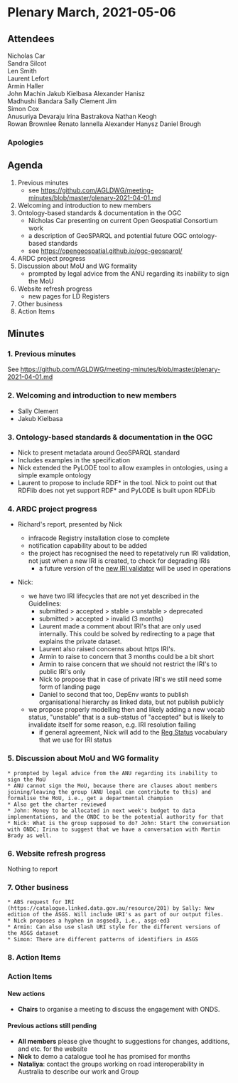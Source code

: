# Plenary March, 2021-05-06

## Attendees
Nicholas Car  
Sandra Silcot  
Len Smith  
Laurent Lefort  
Armin Haller  
John Machin
Jakub Kielbasa
Alexander Hanisz  
Madhushi Bandara 
Sally Clement
Jim  
Simon Cox  
Anusuriya Devaraju
Irina Bastrakova
Nathan Keogh  
Rowan Brownlee
Renato Iannella
Alexander Hanysz
Daniel Brough

### Apologies


## Agenda
1. Previous minutes
    * see <https://github.com/AGLDWG/meeting-minutes/blob/master/plenary-2021-04-01.md>
2. Welcoming and introduction to new members
3. Ontology-based standards & documentation in the OGC
    * Nicholas Car presenting on current Open Geospatial Consortium work
    * a description of GeoSPARQL and potential future OGC ontology-based standards
    * see <https://opengeospatial.github.io/ogc-geosparql/>
4. ARDC project progress
5. Discussion about MoU and WG formality
    * prompted by legal advice from the ANU regarding its inability to sign the MoU
6. Website refresh progress
    * new pages for LD Registers
7. Other business
8. Action Items

## Minutes

### 1. Previous minutes
See <https://github.com/AGLDWG/meeting-minutes/blob/master/plenary-2021-04-01.md>


### 2. Welcoming and introduction to new members
* Sally Clement
* Jakub Kielbasa

### 3. Ontology-based standards & documentation in the OGC
* Nick to present metadata around GeoSPARQL standard
* Includes examples in the specification
* Nick extended the PyLODE tool to allow examples in ontologies, using a simple example ontology
* Laurent to propose to include RDF* in the tool. Nick to point out that RDFlib does not yet support RDF* and PyLODE is built upon RDFLib

### 4. ARDC project progress

* Richard's report, presented by Nick
    * infracode Registry installation close to complete
    * notification capability about to be added
    * the project has recognised the need to repetatively run IRI validation, not just when a new IRI is created, to check for degrading IRIs
        * a future version of the [new IRI validator](https://github.com/AGLDWG/iri-mapping-validator) will be used in operations

* Nick:
    * we have two IRI lifecycles that are not yet described in the Guidelines:
        * submitted > accepted > stable > unstable > deprecated
        * submitted > accepted > invalid (3 months)
        * Laurent made a comment about IRI's that are only used internally. This could be solved by redirecting to a page that explains the private dataset.
        * Laurent also raised concerns about https IRI's.
        * Armin to raise to concern that 3 months could be a bit short
        * Armin to raise concern that we should not restrict the IRI's to public IRI's only
        * Nick to propose that in case of private IRI's we still need some form of landing page
        * Daniel to second that too, DepEnv wants to publish organisational hierarchy as linked data, but not publish publicly
    * we propose properly modelling then and likely adding a new vocab status, "unstable" that is a sub-status of "accepted" but is likely to invalidate itself for some reason, e.g. IRI resolution failing
        * if general agreement, Nick will add to the [Reg Status](https://linked.data.gov.au/def/reg-status) vocabulary that we use for IRI status

### 5. Discussion about MoU and WG formality
    * prompted by legal advice from the ANU regarding its inability to sign the MoU
    * ANU cannot sign the MoU, because there are clauses about members joining/leaving the group (ANU legal can contribute to this) and formalise the MoU, i.e., get a departmental champion
    * Also get the charter reviewed
    * John: Money to be allocated in next week's budget to data implementations, and the ONDC to be the potential authority for that
    * Nick: What is the group supposed to do? John: Start the conversation with ONDC; Irina to suggest that we have a conversation with Martin Brady as well. 

### 6. Website refresh progress
Nothing to report

### 7. Other business
    * ABS request for IRI (https://catalogue.linked.data.gov.au/resource/201) by Sally: New edition of the ASGS. Will include URI's as part of our output files.
    * Nick proposes a hyphen in asgsed3, i.e., asgs-ed3
    * Armin: Can also use slash URI style for the different versions of the ASGS dataset
    * Simon: There are different patterns of identifiers in ASGS

### 8. Action Items

### Action Items
#### New actions
* **Chairs** to organise a meeting to discuss the engagement with ONDS.

#### Previous actions still pending
* **All members** please give thought to suggestions for changes, additions, and etc. for the website
* **Nick** to demo a catalogue tool he has promised for months
* **Nataliya**: contact the groups working on road interoperability in Australia to describe our work and Group
